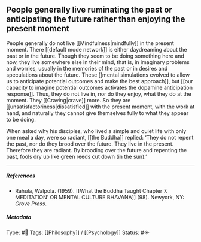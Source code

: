 ## People generally live ruminating the past or anticipating the future rather than enjoying the present moment # 

People generally do not live [[Mindfulness|mindfully]] in the present moment. There [[default mode network]] is either daydreaming about the past or in the future. Though they seem to be doing something here and now, they live somewhere else in their mind, that is, in imaginary problems and worries, usually in the memories of the past or in desires and speculations about the future. These [[mental simulations evolved to allow us to anticipate potential outcomes and make the best approach]], but [[our capacity to imagine potential outcomes activates the dopamine anticipation response]]. Thus, they do not live in, nor do they enjoy, what they do at the moment. They [[Craving|crave]] more. So they are [[unsatisfactoriness|dissatisfied]] with the present moment, with the work at hand, and naturally they cannot give themselves fully to what they appear to be doing.

When asked why his disciples, who lived a simple and quiet life with only one meal a day, were so radiant, [[the Buddha]] replied: ‘They do not repent the past, nor do they brood over the future. They live in the present. Therefore they are radiant. By brooding over the future and repenting the past, fools dry up like green reeds cut down (in the sun).’

___

##### References

- Rahula, Walpola. (1959). [[What the Buddha Taught Chapter 7. MEDITATION’ OR MENTAL CULTURE BHAVANA]] (98). Newyork, NY: _Grove Press_.

##### Metadata

Type: #🔴 
Tags: [[Philosophy]] / [[Psychology]] 
Status: #☀️ 